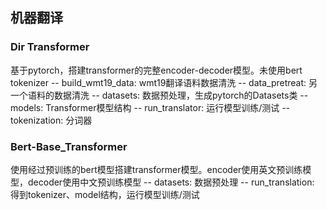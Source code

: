 ## 机器翻译

### Dir Transformer
基于pytorch，搭建transformer的完整encoder-decoder模型。未使用bert tokenizer
-- build_wmt19_data: wmt19翻译语料数据清洗
-- data_pretreat: 另一个语料的数据清洗
-- datasets: 数据预处理，生成pytorch的Datasets类
-- models: Transformer模型结构
-- run_translator: 运行模型训练/测试
-- tokenization: 分词器

### Bert-Base_Transformer
使用经过预训练的bert模型搭建transformer模型。encoder使用英文预训练模型，decoder使用中文预训练模型
-- datasets: 数据预处理
-- run_translation: 得到tokenizer、model结构，运行模型训练/测试
